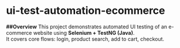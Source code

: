 # ui-test-automation-ecommerce

**##Overview**
This project demonstrates automated UI testing of an e-commerce website using **Selenium + TestNG (Java)**.  
It covers core flows: login, product search, add to cart, checkout.  


